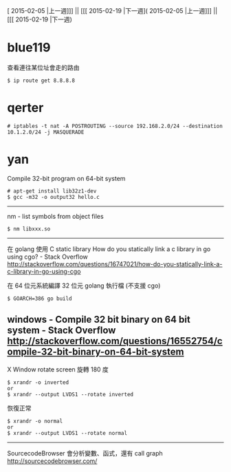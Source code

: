 [ 2015-02-05 |上一週]]] || [[[ 2015-02-19 |下一週]( 2015-02-05 |上一週]]] || [[[ 2015-02-19 |下一週)



# blue119

查看連往某位址會走的路由


    $ ip route get 8.8.8.8


# qerter



    # iptables -t nat -A POSTROUTING --source 192.168.2.0/24 --destination 10.1.2.0/24 -j MASQUERADE


# yan

Compile 32-bit program on 64-bit system


    # apt-get install lib32z1-dev
    $ gcc -m32 -o output32 hello.c


--------
nm - list symbols from object files


    $ nm libxxx.so


--------
在 golang 使用 C static library
How do you statically link a c library in go using cgo? - Stack Overflow
<http://stackoverflow.com/questions/16747021/how-do-you-statically-link-a-c-library-in-go-using-cgo>  

在 64 位元系統編譯 32 位元 golang 執行檔 (不支援 cgo)


    $ GOARCH=386 go build


windows - Compile 32 bit binary on 64 bit system - Stack Overflow
<http://stackoverflow.com/questions/16552754/compile-32-bit-binary-on-64-bit-system>  
--------
X Window rotate screen
旋轉 180 度 


    $ xrandr -o inverted
    or 
    $ xrandr --output LVDS1 --rotate inverted


恢復正常


    $ xrandr -o normal
    or
    $ xrandr --output LVDS1 --rotate normal


--------
SourcecodeBrowser
會分析變數、函式，還有 call graph
<http://sourcecodebrowser.com/>  